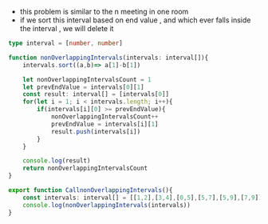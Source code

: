 - this problem is similar to the n meeting in one room 
- if we sort this interval based on end value , and which ever falls inside the interval , we will delete it 
```ts
type interval = [number, number]

function nonOverlappingIntervals(intervals: interval[]){
    intervals.sort((a,b)=> a[1]-b[1])

    let nonOverlappingIntervalsCount = 1
    let prevEndValue = intervals[0][1]
    const result: interval[] = [intervals[0]]
    for(let i = 1; i < intervals.length; i++){
        if(intervals[i][0] >= prevEndValue){
            nonOverlappingIntervalsCount++
            prevEndValue = intervals[i][1]
            result.push(intervals[i])
        }
    }

    console.log(result)
    return nonOverlappingIntervalsCount
}

export function CallnonOverlappingIntervals(){
    const intervals: interval[] = [[1,2],[3,4],[0,5],[5,7],[5,9],[7,9]]
    console.log(nonOverlappingIntervals(intervals))
}
```
